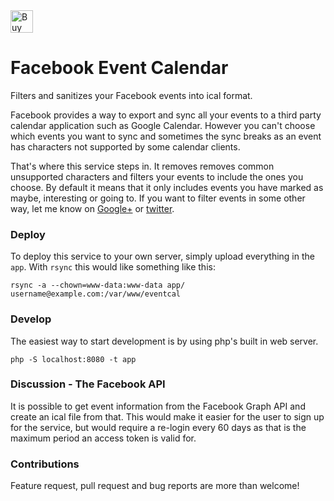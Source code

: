 <a href='https://ko-fi.com/A535IR4' target='_blank'>
<img height='36' style='border:0px;height:36px;' src='https://az743702.vo.msecnd.net/cdn/kofi4.png?v=f' border='0' alt='Buy Me a Coffee at ko-fi.com' />
</a> 

# Facebook Event Calendar
Filters and sanitizes your Facebook events into ical format. 

Facebook provides a way to export and sync all your events to a 
third party calendar application such as Google Calendar.
However you can't choose which events you want to sync and 
sometimes the sync breaks as an event has characters not supported 
by some calendar clients.

That's where this service steps in. It removes removes common 
unsupported characters and filters your events to include the 
ones you choose. By default it means that it only includes events 
you have marked as maybe, interesting or going to. If you want to 
filter events in some other way, let me know on
[Google+](https://google.com/+simonbengtsson) or [twitter](https://twitter.com/simonbengtsson).

### Deploy
To deploy this service to your own server, simply upload everything in the `app`. With `rsync` this would like something like this:

`rsync -a --chown=www-data:www-data app/ username@example.com:/var/www/eventcal`

### Develop
The easiest way to start development is by using php's built in web server.

`php -S localhost:8080 -t app`

### Discussion - The Facebook API
It is possible to get event information from the Facebook Graph API and create an ical file from that. This would
make it easier for the user to sign up for the service, but would require a re-login every 60 days as that is the
 maximum period an access token is valid for.

### Contributions
Feature request, pull request and bug reports are more than welcome!
